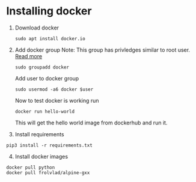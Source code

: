 
# Installing docker
 1. Download docker
    ```
    sudo apt install docker.io
    ```

 2. Add docker group
    Note: This group has privledges similar to root user. [Read more](https://docs.docker.com/engine/security/#docker-daemon-attack-surface)
    ```
    sudo groupadd docker
    ```
    Add user to docker group
    ```
    sudo usermod -a6 docker $user
    ```

    Now to test docker is working run 
    ```
    docker run hello-world
    ```
    This will get the hello world image from dockerhub and run it.
 3. Install requirements
 ```
 pip3 install -r requirements.txt
 ```
 4. Install docker images
 ```
 docker pull python
 docker pull frolvlad/alpine-gxx
 ```